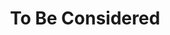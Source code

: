 ---
pid: mp174
title: To Be Considered
location_transcription: S. Philly
coordinates: "[-75.167514245247, 39.915661309015]"
zipcode: '19148'
gen_neighborhood: South Philadelphia
neighborhood: Whitman,Pennsport,South Philadelphia
outside_phl: 
age: '27'
age_range: 20-29
instagram: 
image_file_name: mp_174.jpg
proposal_transcription: |-
  -build a monument that has a way to reflect the sky and the houses
  -is a presence already in the community
  -brings peace
  -excites
  -stimulates
  To be considered when building a monument in Philly
topic: Neighborhoods,Unity,Uplifting
topic_summary: 0, 0, 0, 0
type: Other No Form
keywords_other: sky, houses, peace
credit: Natanjah Driscoll
image_labels: 
twitter: 
facebook: 
permalink: "/monuments/mp174/"
layout: item-page
---